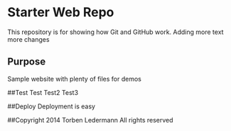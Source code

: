 # Starter Web Repo

This repository is for showing how Git and GitHub work.
Adding more text
more changes

## Purpose

Sample website with plenty of files for demos

##Test
Test
Test2
Test3

##Deploy
Deployment is easy

##Copyright
2014 Torben Ledermann All rights reserved